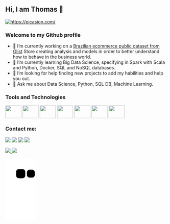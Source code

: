 ## Hi, I am Thomas 👋
<a href="https://picasion.com/"><img src="https://i.picasion.com/pic92/17a1faaa29fb57995689861bb70cdb88.gif" width="300" height="295" border="0" alt="https://picasion.com/" /></a><br />

### Welcome to my Github profile
- 🔭 I’m currently working on a [Brazilian ecommerce public dataset from Olist](https://github.com/ThomasFurtado/Olist_Sales_Analysis.git) Store creating analysis and models in order to better understand how to behave in the business world.
- 🌱 I’m currently learning Big Data Science, specifying in Spark with Scala and Python, Docker, SQL and NoSQL databases.
- 🤔 I’m looking for help finding new projects to add my habilities and help you out.
- 💬 Ask me about Data Science, Python, SQL DB, Machine Learning.


### Tools and Technologies
<div>
<img align="center" height="40" width="50" src="https://cdn.jsdelivr.net/gh/devicons/devicon/icons/git/git-original.svg" width="40" height="40"/>
<img align="center" height="40" width="50" src="https://cdn.jsdelivr.net/gh/devicons/devicon/icons/python/python-original-wordmark.svg" width="40" height="40"/>
<img align="center" height="40" width="50" src="https://cdn.jsdelivr.net/gh/devicons/devicon/icons/mysql/mysql-original-wordmark.svg" width="40" height="40"/>
<img align="center" height="40" width="50" src="https://cdn.jsdelivr.net/gh/devicons/devicon/icons/linux/linux-original.svg" width="40" height="40"/>

<img align="center" height="40" width="50" src="https://cdn.jsdelivr.net/gh/devicons/devicon/icons/visualstudio/visualstudio-plain.svg" />
<img align="center" height="40" width="50" src="https://cdn.jsdelivr.net/gh/devicons/devicon/icons/docker/docker-original-wordmark.svg" />          

<img align="center" height="40" width="50" src="https://cdn.jsdelivr.net/gh/devicons/devicon/icons/jupyter/jupyter-original-wordmark.svg" />
          




</div>

### Contact me:

<div>

<a href="https://www.instagram.com/thomasvercoza/" target="_blank"><img src="https://img.shields.io/badge/-Instagram-%23E4405F?style=for-the-badge&logo=instagram&logoColor=white" target="_blank"></a>
          <a href="https://www.twitch.tv/seu-usuário-aqui" target="_blank"><img src="https://img.shields.io/badge/Twitch-9146FF?style=for-the-badge&logo=twitch&logoColor=white" target="_blank"></a>
<a href = "thomasfurtado21@gmail.com"><img src="https://img.shields.io/badge/Gmail-D14836?style=for-the-badge&logo=gmail&logoColor=white" target="_blank"></a>
<a href="https://www.linkedin.com/in/thomas-furtado" target="_blank"><img src="https://img.shields.io/badge/-LinkedIn-%230077B5?style=for-the-badge&logo=linkedin&logoColor=white" target="_blank"></a>   
</div>          
          

<div>
<a href="https://github.com/ThomasFurtado">
<img height="180em" src="https://github-readme-stats.vercel.app/api/top-langs/?username=ThomasFurtado&layout=compact&langs_count=7&theme=dracula"/>
<img height="180em" src="https://github-readme-stats.vercel.app/api?username=ThomasFurtado&show_icons=true&theme=dracula&include_all_commits=true&count_private=true"/>

![Snake animation](https://github.com/rafaballerini/rafaballerini/blob/output/github-contribution-grid-snake.svg)
</div>


          


